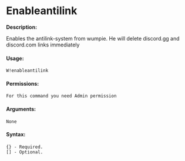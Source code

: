 # Enableantilink

**Description:**

Enables the antilink-system from wumpie. He will delete discord.gg and discord.com links immediately

#### Usage:

```
W!enableantilink
```

#### Permissions:

```
For this command you need Admin permission
```

#### Arguments:

```
None
```

#### Syntax:

```
{} - Required.
[] - Optional.
```

